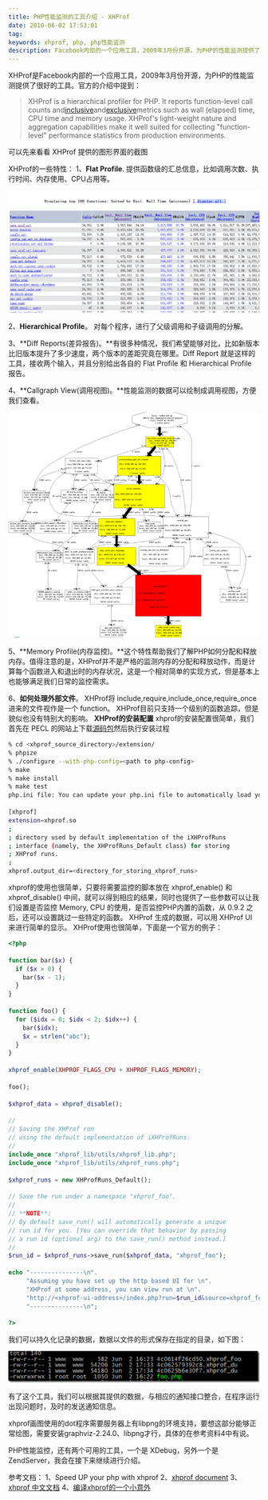 ```yaml
---
title: PHP性能监测的工具介绍 - XHProf
date: 2010-06-02 17:53:01
tag: 
keywords: xhprof, php, php性能监测
description: Facebook内部的一个应用工具，2009年3月份开源，为PHP的性能监测提供了很好的工具。
---
```


XHProf是Facebook内部的一个应用工具，2009年3月份开源，为PHP的性能监测提供了很好的工具。官方的介绍中提到：

> XHProf is a hierarchical profiler for PHP. It reports function-level call counts and[inclusive](http://mirror.facebook.net/#inclusive)and[exclusive](http://mirror.facebook.net/#exclusive)metrics such as wall (elapsed) time, CPU time and memory usage.
XHProf's light-weight nature and aggregation capabilities make it well suited for collecting "function-level" performance statistics from production environments.


可以先来看看 XHProf 提供的图形界面的截图

XHProf的一些特性：
1、**Flat Profile**. 提供函数级的汇总信息，比如调用次数、执行时间、内存使用、CPU占用等。

![](./20100602-xhprof/11.png)

2、**Hierarchical Profile**。 对每个程序，进行了父级调用和子级调用的分解。

3、**Diff Reports(差异报告)。**有很多种情况，我们希望能够对比，比如新版本比旧版本提升了多少速度，两个版本的差距究竟在哪里。Diff Report 就是这样的工具，接收两个输入，并且分别给出各自的 Flat Profile 和 Hierarchical Profile 报告。

4、**Callgraph View(调用视图)。**性能监测的数据可以绘制成调用视图，方便我们查看。

![](./20100602-xhprof/22.png)


5、**Memory Profile(内存监控)。**这个特性帮助我们了解PHP如何分配和释放内存。值得注意的是，XHProf并不是严格的监测内存的分配和释放动作，而是计算每个函数进入和退出时的内存状况，这是一个相对简单的实现方式，但是基本上也能够满足我们日常的监控需求。

6、**如何处理外部文件**。
XHProf将 include,require,include_once,require_once进来的文件视作是一个 function。
XHProf目前只支持一个级别的函数追踪，但是貌似也没有特别大的影响。
**XHProf的安装配置**
xhprof的安装配置很简单，我们首先在 PECL 的网站上下载[源码包](http://pecl.php.net/package/xhprof)然后执行安装过程

```sh
% cd <xhprof_source_directory>/extension/
% phpize
% ./configure --with-php-config=<path to php-config>
% make
% make install
% make test
php.ini file: You can update your php.ini file to automatically load your extension. Add the following to your php.ini file.

[xhprof]
extension=xhprof.so
;
; directory used by default implementation of the iXHProfRuns
; interface (namely, the XHProfRuns_Default class) for storing
; XHProf runs.
;
xhprof.output_dir=<directory_for_storing_xhprof_runs>
```


xhprof的使用也很简单，只要将需要监控的脚本放在 xhprof_enable() 和 xhprof_disable() 中间，就可以得到相应的结果，同时也提供了一些参数可以让我们设置是否监控 Memory, CPU 的使用，是否监控PHP内置的函数，从 0.9.2 之后，还可以设置跳过一些特定的函数。
XHProf 生成的数据，可以用 XHProf UI 来进行简单的显示。
XHProf使用也很简单，下面是一个官方的例子：
```php
<?php

function bar($x) { 
  if ($x > 0) { 
    bar($x - 1); 
  } 
}

function foo() { 
  for ($idx = 0; $idx < 2; $idx++) { 
    bar($idx); 
    $x = strlen("abc"); 
  } 
}

xhprof_enable(XHPROF_FLAGS_CPU + XHPROF_FLAGS_MEMORY);

foo();

$xhprof_data = xhprof_disable();

// 
// Saving the XHProf run 
// using the default implementation of iXHProfRuns. 
// 
include_once "xhprof_lib/utils/xhprof_lib.php"; 
include_once "xhprof_lib/utils/xhprof_runs.php";

$xhprof_runs = new XHProfRuns_Default();

// Save the run under a namespace "xhprof_foo". 
// 
// **NOTE**: 
// By default save_run() will automatically generate a unique 
// run id for you. [You can override that behavior by passing 
// a run id (optional arg) to the save_run() method instead.] 
// 
$run_id = $xhprof_runs->save_run($xhprof_data, "xhprof_foo");

echo "---------------\n". 
     "Assuming you have set up the http based UI for \n". 
     "XHProf at some address, you can view run at \n". 
     "http://<xhprof-ui-address>/index.php?run=$run_id&source=xhprof_foo\n". 
     "---------------\n";

?>
```

我们可以持久化记录的数据，数据以文件的形式保存在指定的目录，如下图：

![](./20100602-xhprof/image_thumb.png)

有了这个工具，我们可以根据其提供的数据，与相应的通知接口整合，在程序运行出现问题时，及时的发送通知信息。

xhprof画图使用的dot程序需要服务器上有libpng的环境支持，要想这部分能够正常绘图，需要安装graphviz-2.24.0、libpng才行，具体的在参考资料4中有说。

PHP性能监控，还有两个可用的工具，一个是 XDebug，另外一个是 ZendServer，我会在接下来继续进行介绍。

参考文档：
1、Speed UP your php with xhprof
2、[xhprof document](http://mirror.facebook.net/facebook/xhprof/doc.html#introduction)
3、[xhprof 中文文档](http://www.162cm.com/p/xhprofdoc.html#introduction)
4、[编译xhprof的一个小意外](http://www.cnxct.com/you-do-not-have-dot-image-generation-utility-installed/)












